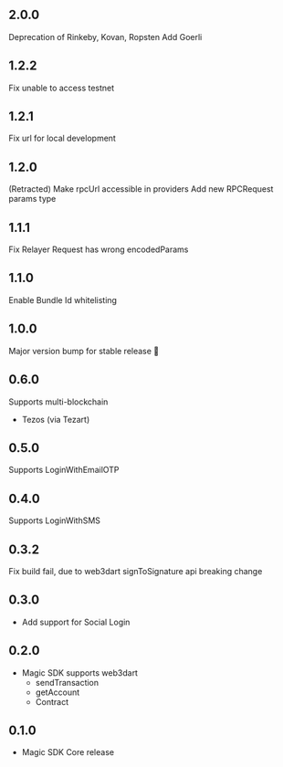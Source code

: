 ## 2.0.0
Deprecation of Rinkeby, Kovan, Ropsten
Add Goerli

## 1.2.2
Fix unable to access testnet 

## 1.2.1
Fix url for local development

## 1.2.0 
(Retracted)
Make rpcUrl accessible in providers
Add new RPCRequest params type

## 1.1.1

Fix Relayer Request has wrong encodedParams 

## 1.1.0

Enable Bundle Id whitelisting 

## 1.0.0

Major version bump for stable release 🚀

## 0.6.0

Supports multi-blockchain
* Tezos (via Tezart)

## 0.5.0

Supports LoginWithEmailOTP

## 0.4.0

Supports LoginWithSMS

## 0.3.2

Fix build fail, due to web3dart signToSignature api breaking change

## 0.3.0

* Add support for Social Login

## 0.2.0

* Magic SDK supports web3dart
    * sendTransaction
    * getAccount
    * Contract

## 0.1.0

* Magic SDK Core release
